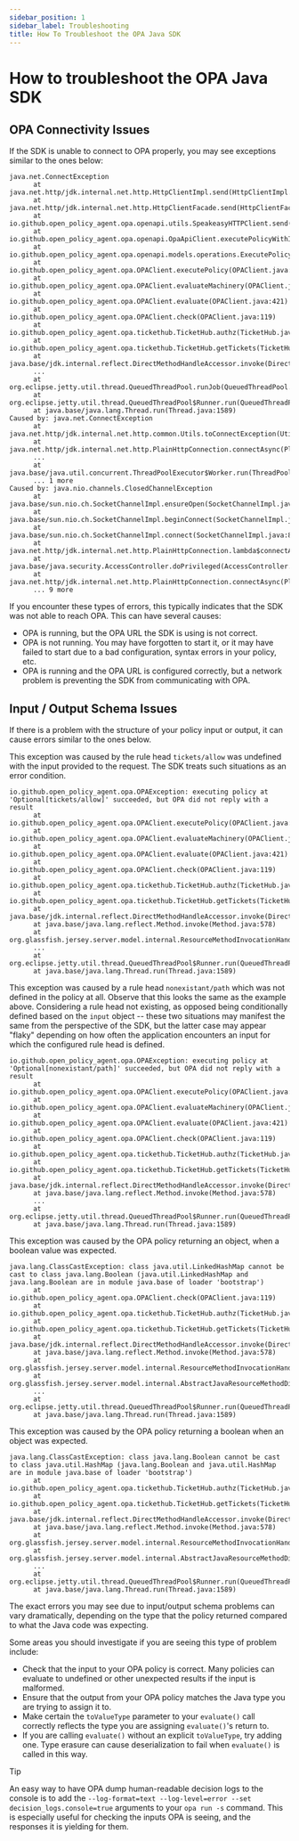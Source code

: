 ```yaml
---
sidebar_position: 1
sidebar_label: Troubleshooting
title: How To Troubleshoot the OPA Java SDK
---
```



# How to troubleshoot the OPA Java SDK


## OPA Connectivity Issues


If the SDK is unable to connect to OPA properly, you may see exceptions similar to the ones below:

```javastacktrace
java.net.ConnectException
      at java.net.http/jdk.internal.net.http.HttpClientImpl.send(HttpClientImpl.java:846)
      at java.net.http/jdk.internal.net.http.HttpClientFacade.send(HttpClientFacade.java:123)
      at io.github.open_policy_agent.opa.openapi.utils.SpeakeasyHTTPClient.send(SpeakeasyHTTPClient.java:20)
      at io.github.open_policy_agent.opa.openapi.OpaApiClient.executePolicyWithInput(OpaApiClient.java:508)
      at io.github.open_policy_agent.opa.openapi.models.operations.ExecutePolicyWithInputRequestBuilder.call(ExecutePolicyWithInputRequestBuilder.java:37)
      at io.github.open_policy_agent.opa.OPAClient.executePolicy(OPAClient.java:536)
      at io.github.open_policy_agent.opa.OPAClient.evaluateMachinery(OPAClient.java:638)
      at io.github.open_policy_agent.opa.OPAClient.evaluate(OPAClient.java:421)
      at io.github.open_policy_agent.opa.OPAClient.check(OPAClient.java:119)
      at io.github.open_policy_agent.opa.tickethub.TicketHub.authz(TicketHub.java:207)
      at io.github.open_policy_agent.opa.tickethub.TicketHub.getTickets(TicketHub.java:65)
      at java.base/jdk.internal.reflect.DirectMethodHandleAccessor.invoke(DirectMethodHandleAccessor.java:104)
      ...
      at org.eclipse.jetty.util.thread.QueuedThreadPool.runJob(QueuedThreadPool.java:894)
      at org.eclipse.jetty.util.thread.QueuedThreadPool$Runner.run(QueuedThreadPool.java:1038)
      at java.base/java.lang.Thread.run(Thread.java:1589)
Caused by: java.net.ConnectException
      at java.net.http/jdk.internal.net.http.common.Utils.toConnectException(Utils.java:1045)
      at java.net.http/jdk.internal.net.http.PlainHttpConnection.connectAsync(PlainHttpConnection.java:224)
      ...
      at java.base/java.util.concurrent.ThreadPoolExecutor$Worker.run(ThreadPoolExecutor.java:642)
      ... 1 more
Caused by: java.nio.channels.ClosedChannelException
      at java.base/sun.nio.ch.SocketChannelImpl.ensureOpen(SocketChannelImpl.java:202)
      at java.base/sun.nio.ch.SocketChannelImpl.beginConnect(SocketChannelImpl.java:786)
      at java.base/sun.nio.ch.SocketChannelImpl.connect(SocketChannelImpl.java:874)
      at java.net.http/jdk.internal.net.http.PlainHttpConnection.lambda$connectAsync$1(PlainHttpConnection.java:208)
      at java.base/java.security.AccessController.doPrivileged(AccessController.java:569)
      at java.net.http/jdk.internal.net.http.PlainHttpConnection.connectAsync(PlainHttpConnection.java:210)
      ... 9 more
```

If you encounter these types of errors, this typically indicates that the SDK was not able to reach OPA. This can have several causes:

- OPA is running, but the OPA URL the SDK is using is not correct.
- OPA is not running. You may have forgotten to start it, or it may have failed to start due to a bad configuration, syntax errors in your policy, etc.
- OPA is running and the OPA URL is configured correctly, but a network problem is preventing the SDK from communicating with OPA.


## Input / Output Schema Issues


If there is a problem with the structure of your policy input or output, it can cause errors similar to the ones below.

This exception was caused by the rule head `tickets/allow` was undefined with the input provided to the request. The SDK treats such situations as an error condition.

```javastacktrace
io.github.open_policy_agent.opa.OPAException: executing policy at 'Optional[tickets/allow]' succeeded, but OPA did not reply with a result
      at io.github.open_policy_agent.opa.OPAClient.executePolicy(OPAClient.java:559)
      at io.github.open_policy_agent.opa.OPAClient.evaluateMachinery(OPAClient.java:638)
      at io.github.open_policy_agent.opa.OPAClient.evaluate(OPAClient.java:421)
      at io.github.open_policy_agent.opa.OPAClient.check(OPAClient.java:119)
      at io.github.open_policy_agent.opa.tickethub.TicketHub.authz(TicketHub.java:206)
      at io.github.open_policy_agent.opa.tickethub.TicketHub.getTickets(TicketHub.java:64)
      at java.base/jdk.internal.reflect.DirectMethodHandleAccessor.invoke(DirectMethodHandleAccessor.java:104)
      at java.base/java.lang.reflect.Method.invoke(Method.java:578)
      at org.glassfish.jersey.server.model.internal.ResourceMethodInvocationHandlerFactory.lambda$static$0(ResourceMethodInvocationHandlerFactory.java:52)
      ...
      at org.eclipse.jetty.util.thread.QueuedThreadPool$Runner.run(QueuedThreadPool.java:1038)
      at java.base/java.lang.Thread.run(Thread.java:1589)
```

This exception was caused by a rule head `nonexistant/path` which was not defined in the policy at all. Observe that this looks the same as the example above. Considering a rule head not existing, as opposed being conditionally defined based on the `input` object -- these two situations may manifest the same from the perspective of the SDK, but the latter case may appear "flaky" depending on how often the application encounters an input for which the configured rule head is defined.

```javastacktrace
io.github.open_policy_agent.opa.OPAException: executing policy at 'Optional[nonexistant/path]' succeeded, but OPA did not reply with a result
      at io.github.open_policy_agent.opa.OPAClient.executePolicy(OPAClient.java:559)
      at io.github.open_policy_agent.opa.OPAClient.evaluateMachinery(OPAClient.java:638)
      at io.github.open_policy_agent.opa.OPAClient.evaluate(OPAClient.java:421)
      at io.github.open_policy_agent.opa.OPAClient.check(OPAClient.java:119)
      at io.github.open_policy_agent.opa.tickethub.TicketHub.authz(TicketHub.java:207)
      at io.github.open_policy_agent.opa.tickethub.TicketHub.getTickets(TicketHub.java:64)
      at java.base/jdk.internal.reflect.DirectMethodHandleAccessor.invoke(DirectMethodHandleAccessor.java:104)
      at java.base/java.lang.reflect.Method.invoke(Method.java:578)
      ...
      at org.eclipse.jetty.util.thread.QueuedThreadPool$Runner.run(QueuedThreadPool.java:1038)
      at java.base/java.lang.Thread.run(Thread.java:1589)
```

This exception was caused by the OPA policy returning an object, when a boolean value was expected.

```javastacktrace
java.lang.ClassCastException: class java.util.LinkedHashMap cannot be cast to class java.lang.Boolean (java.util.LinkedHashMap and java.lang.Boolean are in module java.base of loader 'bootstrap')
      at io.github.open_policy_agent.opa.OPAClient.check(OPAClient.java:119)
      at io.github.open_policy_agent.opa.tickethub.TicketHub.authz(TicketHub.java:206)
      at io.github.open_policy_agent.opa.tickethub.TicketHub.getTickets(TicketHub.java:64)
      at java.base/jdk.internal.reflect.DirectMethodHandleAccessor.invoke(DirectMethodHandleAccessor.java:104)
      at java.base/java.lang.reflect.Method.invoke(Method.java:578)
      at org.glassfish.jersey.server.model.internal.ResourceMethodInvocationHandlerFactory.lambda$static$0(ResourceMethodInvocationHandlerFactory.java:52)
      at org.glassfish.jersey.server.model.internal.AbstractJavaResourceMethodDispatcher$1.run(AbstractJavaResourceMethodDispatcher.java:146)
      ...
      at org.eclipse.jetty.util.thread.QueuedThreadPool$Runner.run(QueuedThreadPool.java:1038)
      at java.base/java.lang.Thread.run(Thread.java:1589)
```

This exception was caused by the OPA policy returning a boolean when an object was expected.

```javastacktrace
java.lang.ClassCastException: class java.lang.Boolean cannot be cast to class java.util.HashMap (java.lang.Boolean and java.util.HashMap are in module java.base of loader 'bootstrap')
      at io.github.open_policy_agent.opa.tickethub.TicketHub.authz(TicketHub.java:207)
      at io.github.open_policy_agent.opa.tickethub.TicketHub.getTickets(TicketHub.java:64)
      at java.base/jdk.internal.reflect.DirectMethodHandleAccessor.invoke(DirectMethodHandleAccessor.java:104)
      at java.base/java.lang.reflect.Method.invoke(Method.java:578)
      at org.glassfish.jersey.server.model.internal.ResourceMethodInvocationHandlerFactory.lambda$static$0(ResourceMethodInvocationHandlerFactory.java:52)
      at org.glassfish.jersey.server.model.internal.AbstractJavaResourceMethodDispatcher$1.run(AbstractJavaResourceMethodDispatcher.java:146)
      ...
      at org.eclipse.jetty.util.thread.QueuedThreadPool$Runner.run(QueuedThreadPool.java:1038)
      at java.base/java.lang.Thread.run(Thread.java:1589)
```

The exact errors you may see due to input/output schema problems can vary dramatically, depending on the type that the policy returned compared to what the Java code was expecting.

Some areas you should investigate if you are seeing this type of problem include:

- Check that the input to your OPA policy is correct. Many policies can evaluate to undefined or other unexpected results if the input is malformed.
- Ensure that the output from your OPA policy matches the Java type you are trying to assign it to.
- Make certain the `toValueType` parameter to your `evaluate()` call correctly reflects the type you are assigning `evaluate()`'s return to.
- If you are calling `evaluate()` without an explicit `toValueType`, try adding one. Type erasure can cause deserialization to fail when `evaluate()` is called in this way.

> [!TIP]
> An easy way to have OPA dump human-readable decision logs to the console is to add the `--log-format=text --log-level=error --set decision_logs.console=true` arguments to your `opa run -s` command. This is especially useful for checking the inputs OPA is seeing, and the responses it is yielding for them.
